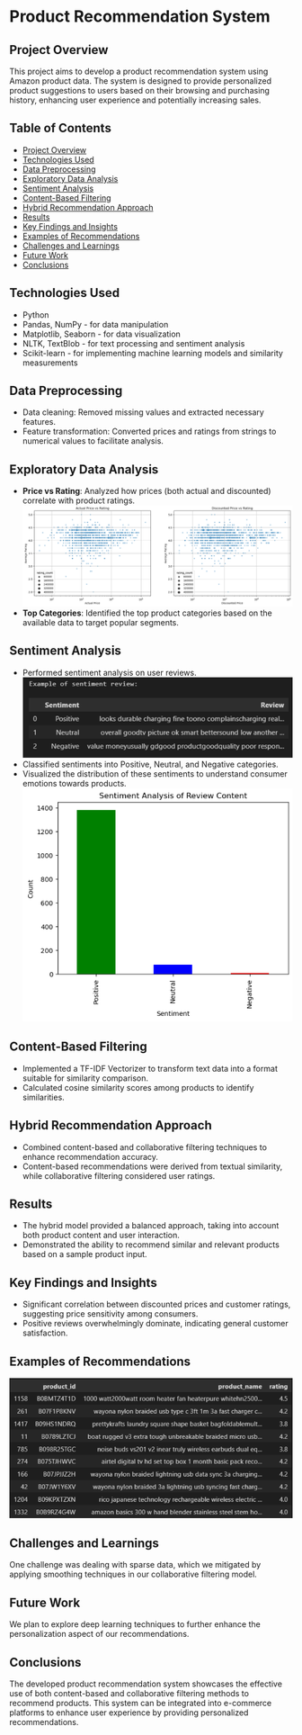 # Product Recommendation System

## Project Overview
This project aims to develop a product recommendation system using Amazon product data. The system is designed to provide personalized product suggestions to users based on their browsing and purchasing history, enhancing user experience and potentially increasing sales.

## Table of Contents
- [Project Overview](#project-overview)
- [Technologies Used](#technologies-used)
- [Data Preprocessing](#data-preprocessing)
- [Exploratory Data Analysis](#exploratory-data-analysis)
- [Sentiment Analysis](#sentiment-analysis)
- [Content-Based Filtering](#content-based-filtering)
- [Hybrid Recommendation Approach](#hybrid-recommendation-approach)
- [Results](#results)
- [Key Findings and Insights](#key-findings-and-insights)
- [Examples of Recommendations](#examples-of-recommendations)
- [Challenges and Learnings](#challenges-and-learnings)
- [Future Work](#future-work)
- [Conclusions](#conclusions)

## Technologies Used
- Python
- Pandas, NumPy - for data manipulation
- Matplotlib, Seaborn - for data visualization
- NLTK, TextBlob - for text processing and sentiment analysis
- Scikit-learn - for implementing machine learning models and similarity measurements

## Data Preprocessing
- Data cleaning: Removed missing values and extracted necessary features.
- Feature transformation: Converted prices and ratings from strings to numerical values to facilitate analysis.

## Exploratory Data Analysis
- **Price vs Rating**: Analyzed how prices (both actual and discounted) correlate with product ratings.
  ![Price vs Rating](price_vs_rating.png)
- **Top Categories**: Identified the top product categories based on the available data to target popular segments.

## Sentiment Analysis
- Performed sentiment analysis on user reviews.
  ![Sentiment_review](ex_sentiment_review.png)
- Classified sentiments into Positive, Neutral, and Negative categories.
- Visualized the distribution of these sentiments to understand consumer emotions towards products.
  ![Sentiment_distribution](sentiment_analysis_bar_graph.png)

## Content-Based Filtering
- Implemented a TF-IDF Vectorizer to transform text data into a format suitable for similarity comparison.
- Calculated cosine similarity scores among products to identify similarities.

## Hybrid Recommendation Approach
- Combined content-based and collaborative filtering techniques to enhance recommendation accuracy.
- Content-based recommendations were derived from textual similarity, while collaborative filtering considered user ratings.

## Results
- The hybrid model provided a balanced approach, taking into account both product content and user interaction.
- Demonstrated the ability to recommend similar and relevant products based on a sample product input.

## Key Findings and Insights
- Significant correlation between discounted prices and customer ratings, suggesting price sensitivity among consumers.
- Positive reviews overwhelmingly dominate, indicating general customer satisfaction.


## Examples of Recommendations
![Product_recommendation](Product_recommendation_hybrid_system.png)

## Challenges and Learnings
One challenge was dealing with sparse data, which we mitigated by applying smoothing techniques in our collaborative filtering model.

## Future Work
We plan to explore deep learning techniques to further enhance the personalization aspect of our recommendations.

## Conclusions
The developed product recommendation system showcases the effective use of both content-based and collaborative filtering methods to recommend products. This system can be integrated into e-commerce platforms to enhance user experience by providing personalized recommendations.



